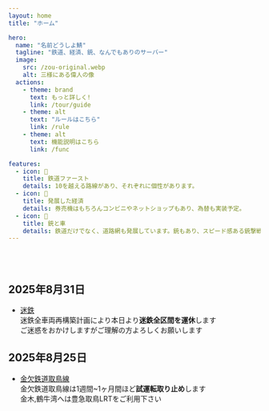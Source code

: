 ```yaml
---
layout: home
title: "ホーム"

hero:
  name: "名前どうしよ鯖"
  tagline: "鉄道、経済、銃、なんでもありのサーバー"
  image:
    src: /zou-original.webp
    alt: 三様にある偉人の像
  actions:
    - theme: brand
      text: もっと詳しく!
      link: /tour/guide
    - theme: alt
      text: "ルールはこちら"
      link: /rule
    - theme: alt
      text: 機能説明はこちら
      link: /func

features:
  - icon: 🚃
    title: 鉄道ファースト
    details: 10を越える路線があり、それぞれに個性があります。
  - icon: 🏦
    title: 発展した経済
    details: 券売機はもちろんコンビニやネットショップもあり、為替も実装予定。
  - icon: 🔫
    title: 銃と車
    details: 鉄道だけでなく、道路網も発展しています。銃もあり、スピード感ある銃撃戦が楽しめます。
---
```


<br>
<br>

<SokuhoSlider />

## 2025年8月31日
- [迷鉄](/company/meitetsu)  
迷鉄全車両再構築計画により本日より**迷鉄全区間を運休**します  
ご迷惑をおかけしますがご理解の方よろしくお願いします

## 2025年8月25日
- [金欠鉄道取鳥線](/company/kinketsuHG/kinketsu/line/tottorisen.md)  
金欠鉄道取鳥線は1週間~1ヶ月間ほど**試運転取り止め**します  
金木,鶴牛湾へは豊急取鳥LRTをご利用下さい